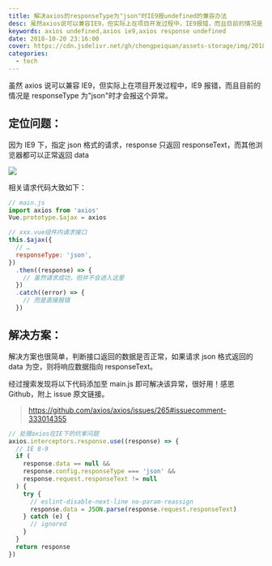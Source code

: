 ```yaml
---
title: 解决axios的responseType为"json"时IE9报undefined的兼容办法
desc: 虽然axios说可以兼容IE9，但实际上在项目开发过程中，IE9报错，而且目前的情况是responseType为"json"时才会报这个异常，相关请求代码大致如下
keywords: axios undefined,axios ie9,axios response undefined
date: 2018-10-20 23:16:00
cover: https://cdn.jsdelivr.net/gh/chengpeiquan/assets-storage/img/2018/10/1-8.jpg
categories:
  - tech
---
```


虽然 axios 说可以兼容 IE9，但实际上在项目开发过程中，IE9 报错，而且目前的情况是 responseType 为"json"时才会报这个异常。

## 定位问题：

因为 IE9 下，指定 json 格式的请求，response 只返回 responseText，而其他浏览器都可以正常返回 data

![](https://cdn.jsdelivr.net/gh/chengpeiquan/assets-storage/img/2018/10/1-5.jpg)

相关请求代码大致如下：

```javascript
// main.js
import axios from 'axios'
Vue.prototype.$ajax = axios

// xxx.vue组件内请求接口
this.$ajax({
  // …
  responseType: 'json',
})
  .then((response) => {
    // 虽然请求成功，但并不会进入这里
  })
  .catch((error) => {
    // 而是直接报错
  })
```

## 解决方案：

解决方案也很简单，判断接口返回的数据是否正常，如果请求 json 格式返回的 data 为空，则将响应数据指向 responseText。

经过搜索发现将以下代码添加至 main.js 即可解决该异常，很好用！感恩 Github，附上 issue 原文链接。

> https://github.com/axios/axios/issues/265#issuecomment-333014355

```javascript
// 处理axios在IE下的坑爹问题
axios.interceptors.response.use((response) => {
  // IE 8-9
  if (
    response.data == null &&
    response.config.responseType === 'json' &&
    response.request.responseText != null
  ) {
    try {
      // eslint-disable-next-line no-param-reassign
      response.data = JSON.parse(response.request.responseText)
    } catch (e) {
      // ignored
    }
  }
  return response
})
```
